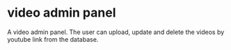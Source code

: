 # video admin panel
 A video admin panel. The user can upload, update and delete the videos by youtube link from the database.
